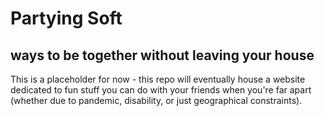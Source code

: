 # Partying Soft
## ways to be together without leaving your house

This is a placeholder for now - this repo will eventually house a website dedicated to fun stuff you can do with your friends when you're far apart (whether due to pandemic, disability, or just geographical constraints). 
